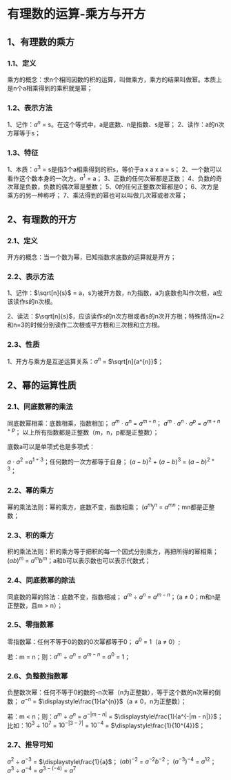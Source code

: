# 有理数的运算-乘方与开方

## 1、有理数的乘方

### 1.1、定义
乘方的概念：求n个相同因数的积的运算，叫做乘方，乘方的结果叫做幂。本质上是n个a相乘得到的乘积就是幂；

### 1.2、表示方法
1、记作：$a^{n}$ = s。在这个等式中，a是底数、n是指数、s是幂；
2、读作：a的n次方幂等于s；

### 1.3、特征
1、本质：$a^{3}$ = s是指3个a相乘得到的积s，等价于a x a x a = s；
2、一个数可以看作这个数本身的一次方。$a^{1}$ = a；
3、正数的任何次幂都是正数；
4、负数的奇次幂是负数，负数的偶次幂是整数；
5、0的任何正整数次幂都是0；
6、次方是乘方的另一种称呼；
7、乘法得到的幂也可以叫做几次幂或者次幂；

## 2、有理数的开方
### 2.1、定义
开方的概念：当一个数为幂，已知指数求底数的运算就是开方；

### 2.2、表示方法
1、记作：$\sqrt[n]{s}$ = a，s为被开方数，n为指数，a为底数也叫作次根，a应该读作s的n次根。

2、读法：$\sqrt[n]{s}$，应该读作s的n次方根或者s的n次开方根；特殊情况n=2和n=3的时候分别读作二次根或平方根和三次根和立方根。

### 2.3、性质
1、开方与乘方是互逆运算关系：$a^{n}$ = $\sqrt[n]{a^{n}}$；

## 2、幂的运算性质
### 2.1、同底数幂的乘法
同底数幂相乘：底数相乘，指数相加；
$a^{m}$ $\cdot$ $a^{n}$ = $a^{m + n}$；
$a^{m}$ $\cdot$ $a^{n}$ $\cdot$  $a^{p}$ = $a^{m + n + p}$；
以上所有指数都是正整数（m，n，p都是正整数）；

底数a可以是单项式也是多项式：

$a$ $\cdot$ $a^{2}$ =$a^{1 + 3}$；任何数的一次方都等于自身；
$(a - b)^{2}$ + $(a - b)^{3}$ = $(a - b)^{2 + 3}$；

### 2.2、幂的乘方
幂的乘法法则：幂的乘方，底数不变，指数相乘；
$(a^{m})^{n}$ = $a^{mn}$；mn都是正整数；

### 2.3、积的乘方
积的乘法法则：积的乘方等于把积的每一个因式分别乘方，再把所得的幂相乘；
$(ab)^{m}$ = $a^{m}b^{m}$；a和b可以表示数也可以表示代数式；

### 2.4、同底数幂的除法
同底数的幂的除法：底数不变，指数相减；
$a^{m}$ $\div$ $a^{n}$ = $a^{m - n}$；（a $\ne$ 0；m和n是正整数，且m > n）；

### 2.5、零指数幂
零指数幂：任何不等于0的数的0次幂都等于0；
$a^{0}$ = 1（a $\ne$ 0）;

若：m = n；则：$a^{m}$ $\div$ $a^{n}$ = $a^{m - n}$ =  $a^{0}$ = 1；

### 2.6、负整数指数幂
负整数次幂：任何不等于0的数的-n次幂（n为正整数），等于这个数的n次幂的倒数；
$a^{-n}$ = $\displaystyle\frac{1}{a^{n}}$（a $\ne$ 0，n为正整数）；

若：m < n；则：$a^{m}$ $\div$ $a^{n}$ = $a^{-|m - n|}$ = $\displaystyle\frac{1}{a^{-|m - n|}}$；
比如：$10^{3}$ $\div$ $10^{7}$ = $10^{-|3 - 7|}$ = $10^{-4}$ = $\displaystyle\frac{1}{10^{4}}$；

### 2.7、推导可知
$a^{2}$ $\div$ $a^{-3}$ = $\displaystyle\frac{1}{a}$；
$(ab)^{-2}$ = $a^{-2}b^{-2}$；
$(a^{-3})^{-4}$ = $a^{12}$；
$a^{3}$ $\div$ $a^{-4}$ = $a^{3-(-4)}$ = $a^{7}$
